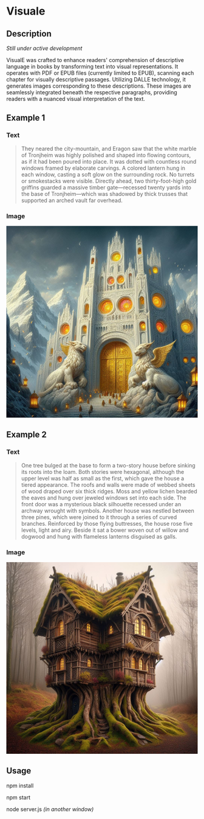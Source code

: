 # Visuale

## Description
*Still under active development*


VisualE was crafted to enhance readers' comprehension of descriptive language in books by transforming text into visual representations. It operates with PDF or EPUB files (currently limited to EPUB), scanning each chapter for visually descriptive passages. Utilizing DALLE technology, it generates images corresponding to these descriptions. These images are seamlessly integrated beneath the respective paragraphs, providing readers with a nuanced visual interpretation of the text.

## Example 1
### Text
> They neared the city-mountain, and Eragon saw that the white marble of Tronjheim was highly 
> polished and shaped into flowing contours, as if it had been poured into place. 
> It was dotted with countless round windows framed by elaborate carvings. A 
> colored lantern hung in each window, casting a soft glow on the surrounding 
> rock. No turrets or smokestacks were visible. Directly ahead, two 
> thirty-foot-high gold griffins guarded a massive timber gate—recessed twenty 
> yards into the base of Tronjheim—which was shadowed by thick trusses that 
> supported an arched vault far overhead.

### Image
![Example of GenAI image from Eragon](assets/eragonExample.jpeg)

## Example 2
### Text
> One tree bulged at the base to form a two-story house before sinking its roots into the loam. Both stories
> were hexagonal, although the upper level was half as small as the first, which gave the house a tiered 
> appearance. The roofs and walls were made of webbed sheets of wood
> draped over six thick ridges. Moss and yellow lichen bearded the eaves and hung over jeweled windows set
> into each side. The front door was a mysterious black silhouette recessed under an archway wrought with
> symbols.
> Another house was nestled between three pines, which were joined to it through a series of curved branches.
> Reinforced by those flying buttresses, the house rose five levels, light and airy. Beside it sat a bower
> woven out of willow and dogwood and hung with flameless lanterns disguised as galls.

### Image
![Example of GenAI image from Eragon](assets/eldestExample.jpeg)

## Usage
npm install

npm start

node server.js *(in another window)*


